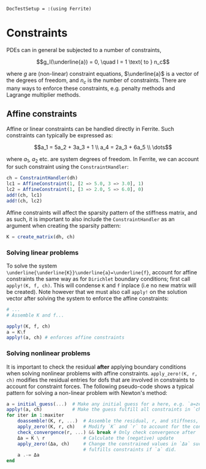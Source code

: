 ```@meta
DocTestSetup = :(using Ferrite)
```

# Constraints

PDEs can in general be subjected to a number of constraints, 

```math
g_I(\underline{a}) = 0, \quad I = 1 \text{ to } n_c
```

where $g$ are (non-linear) constraint equations, $\underline{a}$ is a vector of the
degrees of freedom, and $n_c$ is the number of constraints. There are many ways to
enforce these constraints, e.g. penalty methods and Lagrange multiplier methods. 

## Affine constraints

Affine or linear constraints can be handled directly in Ferrite. Such constraints can typically
be expressed as:

```math
a_1 =  5a_2 + 3a_3 + 1 \\
a_4 =  2a_3 + 6a_5 \\
\dots
```

where $a_1$, $a_2$ etc. are system degrees of freedom. In Ferrite, we can account for such constraint using the `ConstraintHandler`:

```julia
ch = ConstraintHandler(dh)
lc1 = AffineConstraint(1, [2 => 5.0, 3 => 3.0], 1)
lc2 = AffineConstraint(1, [3 => 2.0, 5 => 6.0], 0)
add!(ch, lc1)
add!(ch, lc2)
```

Affine constraints will affect the sparsity pattern of the stiffness matrix, and as such, it is important to also include 
the `ConstraintHandler` as an argument when creating the sparsity pattern:

```julia
K = create_matrix(dh, ch)
```

### Solving linear problems
To solve the system ``\underline{\underline{K}}\underline{a}=\underline{f}``, account for affine constraints the same way as for 
`Dirichlet` boundary conditions; first call `apply!(K, f, ch)`. This will condense `K` and `f` inplace (i.e
no new matrix will be created). Note however that we must also call `apply!` on the solution vector after 
solving the system to enforce the affine constraints:

```julia
# ...
# Assemble K and f...

apply!(K, f, ch)
a = K\f
apply!(a, ch) # enforces affine constraints

```

### Solving nonlinear problems
It is important to check the residual **after** applying boundary conditions when 
solving nonlinear problems with affine constraints. 
`apply_zero!(K, r, ch)` modifies the residual entries for dofs that are involved 
in constraints to account for constraint forces. 
The following pseudo-code shows a typical pattern for solving a non-linear problem with Newton's method:
```julia
a = initial_guess(...)  # Make any initial guess for a here, e.g. `a=zeros(ndofs(dh))`
apply!(a, ch)           # Make the guess fulfill all constraints in `ch`
for iter in 1:maxiter
    doassemble!(K, r, ...)  # Assemble the residual, r, and stiffness, K=∂r/∂a.
    apply_zero!(K, r, ch)   # Modify `K` and `r` to account for the constraints. 
    check_convergence(r, ...) && break # Only check convergence after `apply_zero!(K, r, ch)`
    Δa = K \ r              # Calculate the (negative) update
    apply_zero!(Δa, ch)     # Change the constrained values in `Δa` such that `a-Δa`
                            # fulfills constraints if `a` did.
    a .-= Δa
end
```
